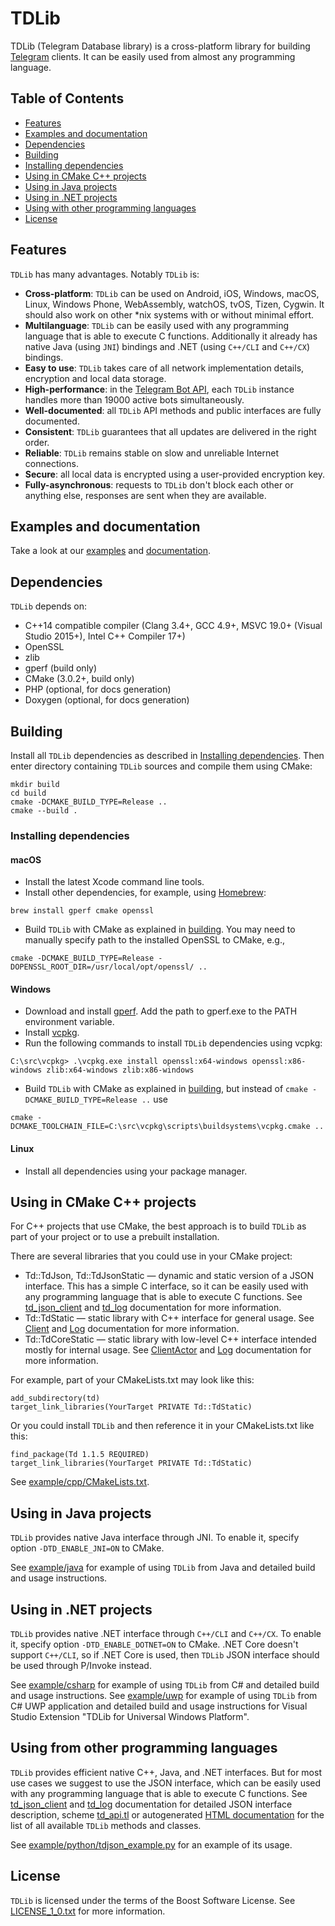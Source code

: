 # TDLib

TDLib (Telegram Database library) is a cross-platform library for building [Telegram](https://telegram.org) clients. It can be easily used from almost any programming language.

## Table of Contents
- [Features](#features)
- [Examples and documentation](#usage)
- [Dependencies](#dependencies)
- [Building](#building)
- [Installing dependencies](#installing-dependencies)
- [Using in CMake C++ projects](#using-cxx)
- [Using in Java projects](#using-java)
- [Using in .NET projects](#using-dotnet)
- [Using with other programming languages](#using-json)
- [License](#license)

<a name="features"></a>
## Features

`TDLib` has many advantages. Notably `TDLib` is:

* **Cross-platform**: `TDLib` can be used on Android, iOS, Windows, macOS, Linux, Windows Phone, WebAssembly, watchOS, tvOS, Tizen, Cygwin. It should also work on other *nix systems with or without minimal effort.
* **Multilanguage**: `TDLib` can be easily used with any programming language that is able to execute C functions. Additionally it already has native Java (using `JNI`) bindings and .NET (using `C++/CLI` and `C++/CX`) bindings.
* **Easy to use**: `TDLib` takes care of all network implementation details, encryption and local data storage.
* **High-performance**: in the [Telegram Bot API](https://core.telegram.org/bots/api), each `TDLib` instance handles more than 19000 active bots simultaneously.
* **Well-documented**: all `TDLib` API methods and public interfaces are fully documented.
* **Consistent**: `TDLib` guarantees that all updates are delivered in the right order.
* **Reliable**: `TDLib` remains stable on slow and unreliable Internet connections.
* **Secure**: all local data is encrypted using a user-provided encryption key.
* **Fully-asynchronous**: requests to `TDLib` don't block each other or anything else, responses are sent when they are available.

<a name="usage"></a>
## Examples and documentation
Take a look at our [examples](https://github.com/tdlib/td/tree/master/example) and [documentation](https://core.telegram.org/tdlib/docs/).

<a name="dependencies"></a>
## Dependencies
`TDLib` depends on:

* C++14 compatible compiler (Clang 3.4+, GCC 4.9+, MSVC 19.0+ (Visual Studio 2015+), Intel C++ Compiler 17+)
* OpenSSL
* zlib
* gperf (build only)
* CMake (3.0.2+, build only)
* PHP (optional, for docs generation)
* Doxygen (optional, for docs generation)

<a name="building"></a>
## Building

Install all `TDLib` dependencies as described in [Installing dependencies](#installing-dependencies).
Then enter directory containing `TDLib` sources and compile them using CMake:

```
mkdir build
cd build
cmake -DCMAKE_BUILD_TYPE=Release ..
cmake --build .
```

<a name="installing-dependencies"></a>
### Installing dependencies

<a name="macos"></a>
#### macOS
* Install the latest Xcode command line tools.
* Install other dependencies, for example, using [Homebrew](https://brew.sh):
```
brew install gperf cmake openssl
```
* Build `TDLib` with CMake as explained in [building](#building). You may need to manually specify path to the installed OpenSSL to CMake, e.g.,
```
cmake -DCMAKE_BUILD_TYPE=Release -DOPENSSL_ROOT_DIR=/usr/local/opt/openssl/ ..
```

<a name="windows"></a>
#### Windows
* Download and install [gperf](https://sourceforge.net/projects/gnuwin32/files/gperf/3.0.1/). Add the path to gperf.exe to the PATH environment variable.
* Install [vcpkg](https://github.com/Microsoft/vcpkg#quick-start).
* Run the following commands to install `TDLib` dependencies using vcpkg:
```
C:\src\vcpkg> .\vcpkg.exe install openssl:x64-windows openssl:x86-windows zlib:x64-windows zlib:x86-windows
```
* Build `TDLib` with CMake as explained in [building](#building), but instead of `cmake -DCMAKE_BUILD_TYPE=Release ..` use
```
cmake -DCMAKE_TOOLCHAIN_FILE=C:\src\vcpkg\scripts\buildsystems\vcpkg.cmake ..
```

<a name="linux"></a>
#### Linux
* Install all dependencies using your package manager.

<a name="using-cxx"></a>
## Using in CMake C++ projects
For C++ projects that use CMake, the best approach is to build `TDLib` as part of your project or to use a prebuilt installation.

There are several libraries that you could use in your CMake project:

* Td::TdJson, Td::TdJsonStatic — dynamic and static version of a JSON interface. This has a simple C interface, so it can be easily used with any programming language that is able to execute C functions.
  See [td_json_client](https://core.telegram.org/tdlib/docs/td__json__client_8h.html) and [td_log](https://core.telegram.org/tdlib/docs/td__log_8h.html) documentation for more information.
* Td::TdStatic — static library with C++ interface for general usage.
  See [Client](https://core.telegram.org/tdlib/docs/classtd_1_1_client.html) and [Log](https://core.telegram.org/tdlib/docs/classtd_1_1_log.html) documentation for more information.
* Td::TdCoreStatic — static library with low-level C++ interface intended mostly for internal usage.
  See [ClientActor](https://core.telegram.org/tdlib/docs/classtd_1_1_client_actor.html) and [Log](https://core.telegram.org/tdlib/docs/classtd_1_1_log.html) documentation for more information.

For example, part of your CMakeLists.txt may look like this:
```
add_subdirectory(td)
target_link_libraries(YourTarget PRIVATE Td::TdStatic)
```

Or you could install `TDLib` and then reference it in your CMakeLists.txt like this:
```
find_package(Td 1.1.5 REQUIRED)
target_link_libraries(YourTarget PRIVATE Td::TdStatic)
```
See [example/cpp/CMakeLists.txt](https://github.com/tdlib/td/tree/master/example/cpp/CMakeLists.txt).

<a name="using-java"></a>
## Using in Java projects
`TDLib` provides native Java interface through JNI. To enable it, specify option `-DTD_ENABLE_JNI=ON` to CMake.

See [example/java](https://github.com/tdlib/td/tree/master/example/java) for example of using `TDLib` from Java and detailed build and usage instructions.

<a name="using-dotnet"></a>
## Using in .NET projects
`TDLib` provides native .NET interface through `C++/CLI` and `C++/CX`. To enable it, specify option `-DTD_ENABLE_DOTNET=ON` to CMake.
.NET Core doesn't support `C++/CLI`, so if .NET Core is used, then `TDLib` JSON interface should be used through P/Invoke instead.

See [example/csharp](https://github.com/tdlib/td/tree/master/example/csharp) for example of using `TDLib` from C# and detailed build and usage instructions.
See [example/uwp](https://github.com/tdlib/td/tree/master/example/uwp) for example of using `TDLib` from C# UWP application and detailed build and usage instructions for Visual Studio Extension "TDLib for Universal Windows Platform".

<a name="using-json"></a>
## Using from other programming languages
`TDLib` provides efficient native C++, Java, and .NET interfaces.
But for most use cases we suggest to use the JSON interface, which can be easily used with any programming language that is able to execute C functions.
See [td_json_client](https://core.telegram.org/tdlib/docs/td__json__client_8h.html) and [td_log](https://core.telegram.org/tdlib/docs/td__log_8h.html) documentation for detailed JSON interface description,
scheme [td_api.tl](https://github.com/tdlib/td/blob/master/td/generate/scheme/td_api.tl) or autogenerated [HTML documentation](https://core.telegram.org/tdlib/docs/td__api_8h.html) for the list of all available `TDLib` methods and classes.

See [example/python/tdjson_example.py](https://github.com/tdlib/td/tree/master/example/python/tdjson_example.py) for an example of its usage.

<a name="license"></a>
## License
`TDLib` is licensed under the terms of the Boost Software License. See [LICENSE_1_0.txt](http://www.boost.org/LICENSE_1_0.txt) for more information.
